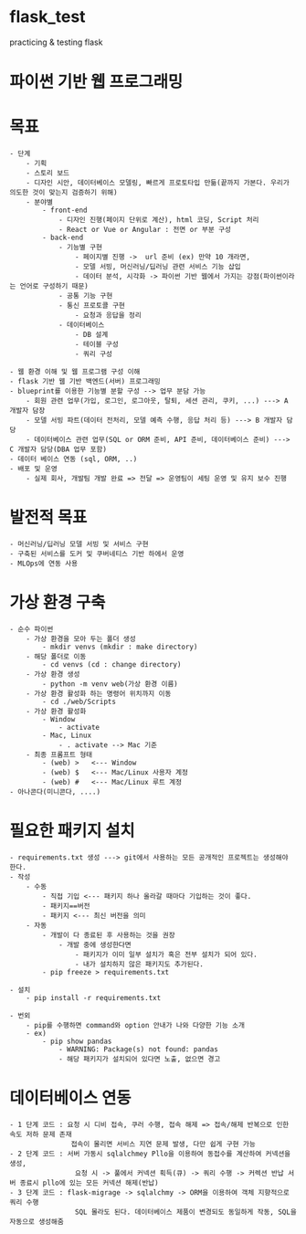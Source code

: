 # flask_test
practicing &amp; testing flask 


# 파이썬 기반 웹 프로그래밍

# 목표
    - 단계
        - 기획
        - 스토리 보드
        - 디자인 시안, 데이터베이스 모델링, 빠르게 프로토타입 만듦(끝까지 가본다. 우리가 의도한 것이 맞는지 검증하기 위해)
        - 분야별
            - front-end
                - 디자인 진행(페이지 단위로 계산), html 코딩, Script 처리
                - React or Vue or Angular : 전면 or 부분 구성
            - back-end
                - 기능별 구현
                    - 페이지별 진행 ->  url 준비 (ex) 만약 10 개라면,
                    - 모델 서빙, 머신러닝/딥러닝 관련 서비스 기능 삽입
                    - 데이터 분석, 시각화 -> 파이썬 기반 웹에서 가지는 강점(파이썬이라는 언어로 구성하기 때문)
                - 공통 기능 구현
                - 통신 프로토콜 구현
                    - 요청과 응답을 정리
                - 데이터베이스
                    - DB 설계
                    - 테이블 구성
                    - 쿼리 구성
                    
    - 웹 환경 이해 및 웹 프로그램 구성 이해
    - flask 기반 웹 기반 백엔드(서버) 프로그래밍
    - blueprint를 이용한 기능별 분할 구성 --> 업무 분담 가능
        - 회원 관련 업무(가입, 로그인, 로그아웃, 탈퇴, 세션 관리, 쿠키, ...) ---> A 개발자 담장
        - 모델 서빙 파트(데이터 전처리, 모델 예측 수행, 응답 처리 등) ---> B 개발자 담당
        - 데이터베이스 관련 업무(SQL or ORM 준비, API 준비, 데이터베이스 준비) ---> C 개발자 담당(DBA 업무 포함)
    - 데이터 베이스 연동 (sql, ORM, ..)
    - 배포 및 운영
        - 실제 회사, 개발팀 개발 완료 => 전달 => 운영팀이 세팅 운영 및 유지 보수 진행

# 발전적 목표
    - 머신러닝/딥러닝 모델 서빙 및 서비스 구현
    - 구축된 서비스를 도커 및 쿠버네티스 기반 하에서 운영
    - MLOps에 연동 사용

# 가상 환경 구축
    - 순수 파이썬
        - 가상 환경을 모아 두는 폴더 생성 
            - mkdir venvs (mkdir : make directory)
        - 해당 폴더로 이동 
            - cd venvs (cd : change directory)
        - 가상 환경 생성 
            - python -m venv web(가상 환경 이름)
        - 가상 환경 활성화 하는 명령어 위치까지 이동
            - cd ./web/Scripts
        - 가상 환경 활성화
            - Window
                - activate
            - Mac, Linux
                - . activate --> Mac 기준
        - 최종 프롬프트 형태
            - (web) >   <--- Window
            - (web) $   <--- Mac/Linux 사용자 계정 
            - (web) #   <--- Mac/Linux 루트 계정
    - 아나콘다(미니콘다, ....)

# 필요한 패키지 설치
    - requirements.txt 생성 ---> git에서 사용하는 모든 공개적인 프로젝트는 생성해야 한다.
    - 작성
        - 수동
            - 직접 기입 <--- 패키지 하나 올라갈 때마다 기입하는 것이 좋다.
            - 패키지==버전
            - 패키지 <--- 최신 버전을 의미
        - 자동 
            - 개발이 다 종료된 후 사용하는 것을 권장
                - 개발 중에 생성한다면
                    - 패키지가 이미 일부 설치가 혹은 전부 설치가 되어 있다.
                    - 내가 설치하지 않은 패키지도 추가된다.
            - pip freeze > requirements.txt

    - 설치
        - pip install -r requirements.txt

    - 번외
        - pip를 수행하면 command와 option 안내가 나와 다양한 기능 소개
        - ex)
            - pip show pandas
                - WARNING: Package(s) not found: pandas
                - 해당 패키지가 설치되어 있다면 노출, 없으면 경고

# 데이터베이스 연동
    - 1 단계 코드 : 요청 시 디비 접속, 쿠러 수행, 접속 해제 => 접속/해제 반복으로 인한 속도 저하 문제 존재
                   접속이 몰리면 서비스 지연 문제 발생, 다만 쉽게 구현 가능
    - 2 단계 코드 : 서버 가동시 sqlalchmey Pllo을 이용하여 동접수를 계산하여 커넥션을 생성,
                    요청 시 -> 풀에서 커넥션 획득(큐) -> 쿼리 수행 -> 커렉션 반납 서버 종료시 pllo에 있는 모든 커넥션 해제(반납)
    - 3 단계 코드 : flask-migrage -> sqlalchmy -> ORM을 이용하여 객체 지향적으로 쿼리 수행
                    SQL 몰라도 된다. 데이터베이스 제품이 변경되도 동일하게 작동, SQL을 자동으로 생성해줌